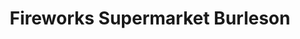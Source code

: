 ---
title: "Fireworks Supermarket Burleson"
url: /burleson/fireworks-supermarket-burleson/
shop: pyrotechnics
---